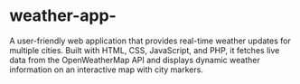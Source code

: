 # weather-app-
A user-friendly web application that provides real-time weather updates for multiple cities. Built with HTML, CSS, JavaScript, and PHP, it fetches live data from the OpenWeatherMap API and displays dynamic weather information on an interactive map with city markers.
